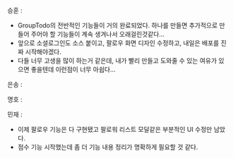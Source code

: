 승훈 :
- GroupTodo의 전반적인 기능들이 거의 완료되었다. 하나를 만들면 추가적으로 만들어 주어야 할 기능들이 계속 생겨나서 오래걸린것같다...
- 앞으로 소셜로그인도 소스 붙이고, 팔로우 화면 디자인 수정하고, 내일은 배포를 진짜 시작해야겠다.
- 다들 너무 고생을 많이 하는거 같은데, 내가 빨리 만들고 도와줄 수 있는 여유가 있으면 좋을텐데 이런점이 너무 아쉽다...

은송 :

명호 :

민재 :
- 이제 팔로우 기능은 다 구현됐고 팔로워 리스트 모달같은 부분적인 UI 수정만 남았다.
- 점수 기능 시작했는데 좀 더 기능 내용 정리가 명확하게 필요할 것 같다.
